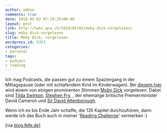 ```yaml
---
author: admin
comments: true
date: 2018-05-02 07:39:25+00:00
layout: post
link: http://habi.gna.ch/2018/05/02/moby-dick-vorgelesen/
slug: moby-dick-vorgelesen
title: Moby Dick, vorgelesen
wordpress_id: 5353
categories:
- personal
tags:
- podcast
- reading
---
```


Ich mag Podcasts, die passen gut zu einem Spaziergang in der Mittagspause (oder mit schlafendem Kind im Kinderwagen). Bei [diesem hier](https://overcast.fm/itunes561715706/the-moby-dick-big-read) wird einem von einigen prominenten Stimmen [Moby Dick](https://en.wikipedia.org/wiki/Moby-Dick) vorgelesen. Dabei sind [Tilda Swinton](https://en.wikipedia.org/wiki/Tilda_Swinton), [Stephen Fry](http://www.stephenfry.com/), , der ehemalige britische Premierminister David Cameron und [Sir David Attenborough](https://youtu.be/enu-qR0H_uk).

Wenn ich es bis Ende Jahr schaffe, die 135 Kapitel durchzuhören, dann werde ich das Buch auch in meiner '[Reading Challenge](https://www.goodreads.com/user_challenges/11847491)' vermerken :)

[via [blog.fefe.de](https://blog.fefe.de/?ts=a4181f01)]

